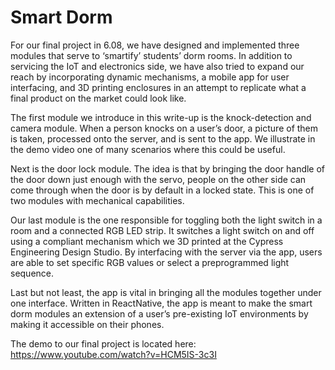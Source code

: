 # Smart Dorm

For our final project in 6.08, we have designed and implemented three modules that serve to ‘smartify’ students’ dorm rooms. In addition to servicing the IoT and electronics side, we have also tried to expand our reach by incorporating dynamic mechanisms, a mobile app for user interfacing, and 3D printing enclosures in an attempt to replicate what a final product on the market could look like.

The first module we introduce in this write-up is the knock-detection and camera module. When a person knocks on a user’s door, a picture of them is taken, processed onto the server, and is sent to the app. We illustrate in the demo video one of many scenarios where this could be useful.

Next is the door lock module. The idea is that by bringing the door handle of the door down just enough with the servo, people on the other side can come through when the door is by default in a locked state. This is one of two modules with mechanical capabilities.

Our last module is the one responsible for toggling both the light switch in a room and a connected RGB LED strip. It switches a light switch on and off using a compliant mechanism which we 3D printed at the Cypress Engineering Design Studio. By interfacing with the server via the app, users are able to set specific RGB values or select a preprogrammed light sequence. 

Last but not least, the app is vital in bringing all the modules together under one interface. Written in ReactNative, the app is meant to make the smart dorm modules an extension of a user’s pre-existing IoT environments by making it accessible on their phones.

The demo to our final project is located here: https://www.youtube.com/watch?v=HCM5IS-3c3I
